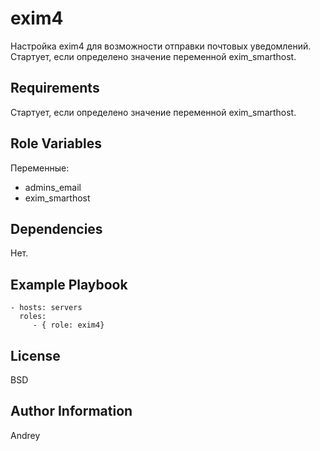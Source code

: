 exim4
=========

Настройка exim4 для возможности отправки почтовых уведомлений. Стартует, если определено значение переменной exim_smarthost.

Requirements
------------

Стартует, если определено значение переменной exim_smarthost.

Role Variables
--------------

Переменные:
- admins_email
- exim_smarthost

Dependencies
------------

Нет.

Example Playbook
----------------

    - hosts: servers
      roles:
         - { role: exim4}

License
-------

BSD

Author Information
------------------

Andrey
